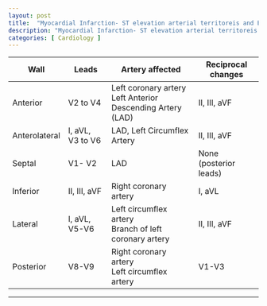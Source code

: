 ```yaml
---
layout: post
title:  "Myocardial Infarction- ST elevation arterial territoreis and ECG leads"
description: "Myocardial Infarction- ST elevation arterial territoreis and ECG leads"
categories: [ Cardiology ]
---
```


<table class="table table-bordered table-striped">
<thead>
  <tr>
    <th>Wall</th>
    <th>Leads</th>
    <th>Artery affected</th>
    <th>Reciprocal changes</th>
  </tr>
</thead>
<tbody>
  <tr>
    <td>Anterior</td>
    <td>V2 to V4</td>
    <td>Left coronary artery<br>Left Anterior Descending Artery (LAD)</td>
    <td>II, III, aVF</td>
  </tr>
  <tr>
    <td>Anterolateral</td>
    <td>I, aVL, V3 to V6</td>
    <td>LAD, Left Circumflex Artery</td>
    <td>II, III, aVF</td>
  </tr>
  <tr>
    <td>Septal </td>
    <td>V1- V2 </td>
    <td>LAD</td>
    <td>None (posterior leads)</td>
  </tr>
  <tr>
    <td>Inferior </td>
    <td>II, III, aVF</td>
    <td>Right coronary artery</td>
    <td>I, aVL</td>
  </tr>
  <tr>
    <td>Lateral</td>
    <td>I, aVL, V5-V6</td>
    <td>Left circumflex artery<br>Branch of left coronary artery</td>
    <td>II, III, aVF</td>
  </tr>
  <tr>
    <td>Posterior</td>
    <td>V8-V9</td>
    <td>Right coronary artery <br>Left circumflex artery </td>
    <td>V1-V3</td>
  </tr>
</tbody>
</table>

---
